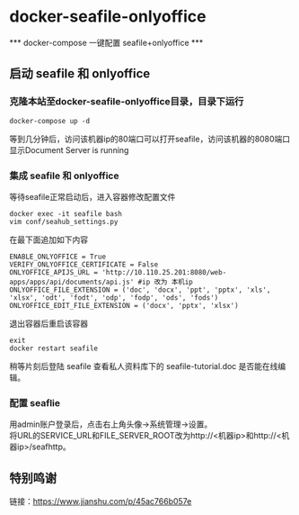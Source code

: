 # docker-seafile-onlyoffice
*** docker-compose 一键配置 seafile+onlyoffice ***
## 启动 seafile 和 onlyoffice
### 克隆本站至docker-seafile-onlyoffice目录，目录下运行
```
docker-compose up -d
```

等到几分钟后，访问该机器ip的80端口可以打开seafile，访问该机器的8080端口显示Document Server is running
### 集成 seafile 和 onlyoffice

等待seafile正常启动后，进入容器修改配置文件
```
docker exec -it seafile bash
vim conf/seahub_settings.py
```

在最下面追加如下内容
```
ENABLE_ONLYOFFICE = True
VERIFY_ONLYOFFICE_CERTIFICATE = False
ONLYOFFICE_APIJS_URL = 'http://10.110.25.201:8080/web-apps/apps/api/documents/api.js' #ip 改为 本机ip
ONLYOFFICE_FILE_EXTENSION = ('doc', 'docx', 'ppt', 'pptx', 'xls', 'xlsx', 'odt', 'fodt', 'odp', 'fodp', 'ods', 'fods')
ONLYOFFICE_EDIT_FILE_EXTENSION = ('docx', 'pptx', 'xlsx')
```

退出容器后重启该容器
```
exit
docker restart seafile
```

稍等片刻后登陆 seafile 查看私人资料库下的 seafile-tutorial.doc 是否能在线编辑。
### 配置 seaflie

用admin账户登录后，点击右上角头像->系统管理->设置。<br>
将URL的SERVICE_URL和FILE_SERVER_ROOT改为http://<机器ip>和http://<机器ip>/seafhttp。


## 特别鸣谢
链接：https://www.jianshu.com/p/45ac766b057e
